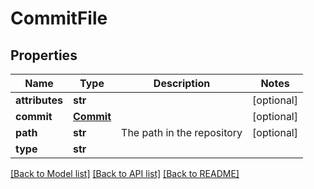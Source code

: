# CommitFile

## Properties
Name | Type | Description | Notes
------------ | ------------- | ------------- | -------------
**attributes** | **str** |  | [optional] 
**commit** | [**Commit**](Commit.md) |  | [optional] 
**path** | **str** | The path in the repository | [optional] 
**type** | **str** |  | 

[[Back to Model list]](../README.md#documentation-for-models) [[Back to API list]](../README.md#documentation-for-api-endpoints) [[Back to README]](../README.md)


